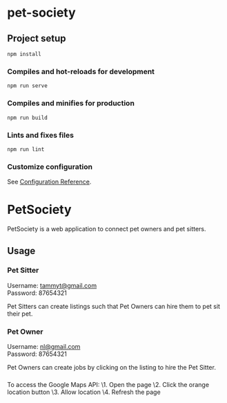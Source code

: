 # pet-society

## Project setup

```
npm install
```

### Compiles and hot-reloads for development

```
npm run serve
```

### Compiles and minifies for production

```
npm run build
```

### Lints and fixes files

```
npm run lint
```

### Customize configuration

See [Configuration Reference](https://cli.vuejs.org/config/).

# PetSociety

PetSociety is a web application to connect pet owners and pet sitters.

## Usage

### Pet Sitter

Username: tammyt@gmail.com \
Password: 87654321

Pet Sitters can create listings such that Pet Owners can hire them to pet sit their pet.

### Pet Owner

Username: nl@gmail.com \
Password: 87654321

Pet Owners can create jobs by clicking on the listing to hire the Pet Sitter.

###

To access the Google Maps API: \1. Open the page \2. Click the orange location button \3. Allow location \4. Refresh the page
